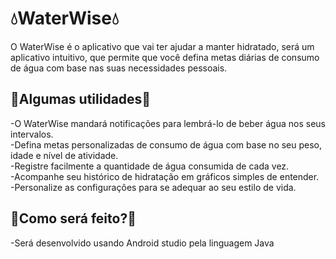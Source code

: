 # 💧WaterWise💧
O WaterWise é o aplicativo que vai ter ajudar a manter hidratado, será um aplicativo intuitivo, que permite que você defina metas diárias de consumo de água com base nas suas necessidades pessoais.

## 🧰Algumas utilidades🧰 
-O WaterWise mandará notificações para lembrá-lo de beber água nos seus intervalos.</br> 
-Defina metas personalizadas de consumo de água com base no seu peso, idade e nível de atividade.</br>
-Registre facilmente a quantidade de água consumida de cada vez.</br>
-Acompanhe seu histórico de hidratação em gráficos simples de entender.</br>
-Personalize as configurações para se adequar ao seu estilo de vida.</br>

## 🤔Como será feito?🤔
-Será desenvolvido usando Android studio pela linguagem Java
